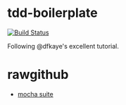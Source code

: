 # tdd-boilerplate

[![Build Status](https://travis-ci.org/jamonholmgren/tdd-boilerplate.png?branch=master)](https://travis-ci.org/jamonholmgren/tdd-boilerplate)

Following @dfkaye's excellent tutorial.

# rawgithub

+ [mocha suite](https://rawgithub.com/jamonholmgren/tdd-boilerplate/master/test/mocha/browser-suite.html)


